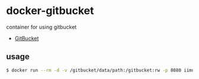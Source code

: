 # docker-gitbucket

container for using gitbucket

* [GitBucket](https://github.com/gitbucket/gitbucket)

## usage

```bash
$ docker run --rm -d -v /gitbucket/data/path:/gitbucket:rw -p 8080 iimuz/gitbucket:latest
```

